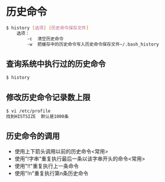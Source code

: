 # 历史命令

```bash
$ history [选项] [历史命令保存文件]
	选项：
		-c	清空历史命令
		-w	把缓存中的历史命令写入历史命令保存文件~/.bash_history
```



## 查询系统中执行过的历史命令

```bash
$ history
```



## 修改历史命令记录数上限

```bash
$ vi /etc/profile
找到HISTSIZE	默认是1000条
```



## 历史命令的调用

- 使用上下箭头调用以前的历史命令<常用>
- 使用"!字串"重复执行最后一条以该字串开头的命令<常用>
- 使用"!!"重复执行上一条命令
- 使用"!n"重复执行第n条历史命令

